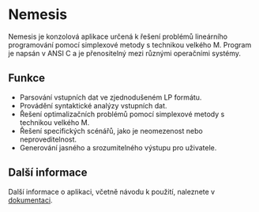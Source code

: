 # Nemesis

Nemesis je konzolová aplikace určená k řešení problémů lineárního programování pomocí simplexové metody s technikou velkého M. Program je napsán v ANSI C a je přenositelný mezi různými operačními systémy.

## Funkce

- Parsování vstupních dat ve zjednodušeném LP formátu.
- Provádění syntaktické analýzy vstupních dat.
- Řešení optimalizačních problémů pomocí simplexové metody s technikou velkého M.
- Řešení specifických scénářů, jako je neomezenost nebo neproveditelnost.
- Generování jasného a srozumitelného výstupu pro uživatele.

## Další informace

Další informace o aplikaci, včetně návodu k použití, naleznete v [dokumentaci](doc/Nemesis.pdf).
